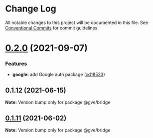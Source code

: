 # Change Log

All notable changes to this project will be documented in this file.
See [Conventional Commits](https://conventionalcommits.org) for commit guidelines.

# [0.2.0](https://github.com/mattnorris/essentials/compare/@gve/bridge@0.1.12...@gve/bridge@0.2.0) (2021-09-07)


### Features

* **google:** add Google auth package ([cd18533](https://github.com/mattnorris/essentials/commit/cd185337daa5f2651d5d8e21eebad673de5c7f5d))





## 0.1.12 (2021-06-15)

**Note:** Version bump only for package @gve/bridge





## [0.1.11](https://www-github.cisco.com/matnorri/essentials/compare/@gve/bridge@0.1.10...@gve/bridge@0.1.11) (2021-06-02)

**Note:** Version bump only for package @gve/bridge

